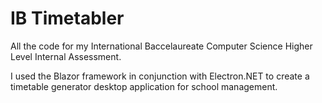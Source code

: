 # IB Timetabler
All the code for my International Baccelaureate Computer Science Higher Level Internal Assessment.

I used the Blazor framework in conjunction with Electron.NET to create a timetable generator desktop application for school management.
